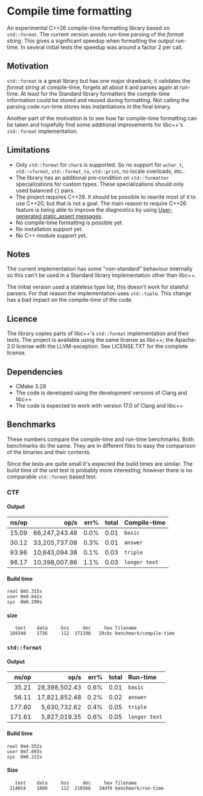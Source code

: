 Compile time formatting
=======================

An experimental C++26 compile-time formatting library based on ``std::format``.
The current version avoids run-time parsing of the _format string_. This gives
a significant speedup when formatting the output run-time. In several initial
tests the speedup was around a factor 2 per call.


Motivation
----------

``std::format`` is a great library but has one major drawback; it validates the
_format string_ at compile-time, forgets all about it and parses again at
run-time. At least for the Standard library formatters the compile-time
information could be stored and reused during formatting. Not calling the
parsing code run-time stores less instantiations in the final binary.

Another part of the motivation is to see how far compile-time formatting can be
taken and hopefully find some additional improvements for libc++'s
``std::format`` implementation.


Limitations
-----------

- Only ``std::format`` for ``char``s is supported. So no support for ``wchar_t``,
  ``std::vformat``, ``std::format_to``, ``std::print``, no locale overloads, etc..
- The library has an additional pre-condition on ``std::formatter``
  specializations for custom types. These specializations should only used
  balanced ``{}`` pairs.
- The project requires C++26. It should be possible to rewrite most of it to
  use C++20, but that is not a goal. The main reason to require C++26 feature
  is being able to improve the diagnostics by using
  [User-generated static_assert messages](https://wg21.link/P2741R3).
- No compile-time formatting is possible yet.
- No installation support yet.
- No C++ module support yet.


Notes
-----

The current implementation has some "non-standard" behaviour internally so this
can't be used in a Standard library implementation other than libc++.

The initial version used a stateless type list, this doesn't work for stateful
parsers. For that reason the implementation uses ``std::tuple``. This change
has a bad impact on the compile-time of the code.


Licence
-------

The library copies parts of libc++'s ``std::format`` implementation and their
tests. The project is available using the same license as libc++; the
Apache-2.0 license with the LLVM-exception. See LICENSE.TXT for the complete
license.


Dependencies
------------

 * CMake 3.28
 * The code is developed using the development versions of Clang and libc++
 * The code is expected to work with version 17.0 of Clang and libc++


Benchmarks
----------

These numbers compare the compile-time and run-time benchmarks. Both benchmarks
do the same. They are in different files to easy the comparison of the
binaries and their contents.

Since the tests are quite small it's expected the build times are similar. The
build time of the unit test is probably more interesting; however there is no
comparable ``std::format`` based test.

### CTF

#### Output

|               ns/op |                op/s |    err% |     total | Compile-time
|--------------------:|--------------------:|--------:|----------:|:-------------
|               15.09 |       66,247,243.48 |    0.0% |      0.01 | `basic`
|               30.12 |       33,205,737.08 |    0.3% |      0.01 | `answer`
|               93.96 |       10,643,094.38 |    0.1% |      0.03 | `triple`
|               96.17 |       10,398,007.86 |    1.1% |      0.03 | `longer text`


#### Build time
```
real 0m5.315s
user 0m9.642s
sys  0m0.290s
```

#### size
```
   text	   data	    bss	    dec	    hex	filename
 169348	   1736	    112	 171196	  29cbc	benchmark/compile-time
```


### ``std::format``

#### Output

|               ns/op |                op/s |    err% |     total | Run-time
|--------------------:|--------------------:|--------:|----------:|:---------
|               35.21 |       28,398,502.43 |    0.6% |      0.01 | `basic`
|               56.11 |       17,821,852.48 |    0.2% |      0.02 | `answer`
|              177.60 |        5,630,732.62 |    0.4% |      0.05 | `triple`
|              171.61 |        5,827,019.35 |    0.6% |      0.05 | `longer text`


#### Build time
```
real 0m4.552s
user 0m7.693s
sys	 0m0.222s
```

#### Size
```
   text	   data	    bss	    dec	    hex	filename
 214654	   1800	    112	 216566	  34df6	benchmark/run-time
```
